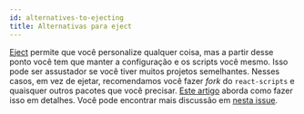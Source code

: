 ```yaml
---
id: alternatives-to-ejecting
title: Alternativas para eject
---
```


[Eject](available-scripts.md#npm-run-eject) permite que você personalize qualquer coisa, mas a partir desse ponto você tem que manter a configuração e os scripts você mesmo. Isso pode ser assustador se você tiver muitos projetos semelhantes. Nesses casos, em vez de ejetar, recomendamos você fazer _fork_ do `react-scripts` e quaisquer outros pacotes que você precisar. [Este artigo](https://auth0.com/blog/how-to-configure-create-react-app/) aborda como fazer isso em detalhes. Você pode encontrar mais discussão em [nesta issue](https://github.com/facebook/create-react-app/issues/682).
